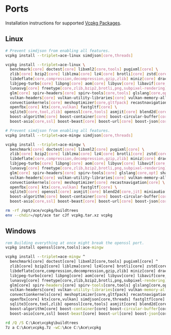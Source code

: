 # Ports
Installation instructions for supported [Vcpkg Packages][pkg].

## Linux

```sh
# Prevent simdjson from enabling all features.
vcpkg install --triplet=ace-linux simdjson[core,threads]

vcpkg install --triplet=ace-linux \
  benchmark[core] doctest[core] libxml2[core,tools] pugixml[core] \
  zlib[core] bzip2[core] liblzma[core] lz4[core] brotli[core] zstd[core] \
  libdeflate[core,compression,decompression,gzip,zlib] miniz[core] draco[core] \
  libjpeg-turbo[core] libpng[core] aom[core] libyuv[core] libavif[core,aom] \
  lunasvg[core] freetype[core,zlib,bzip2,brotli,png,subpixel-rendering] harfbuzz[core,freetype] \
  glm[core] spirv-headers[core] spirv-tools[core,tools] glslang[core,opt,tools] shaderc[core] \
  vulkan-headers[core] vulkan-utility-libraries[core] vulkan-memory-allocator[core] volk[core] \
  convectionkernels[core] meshoptimizer[core,gltfpack] recastnavigation[core] \
  openfbx[core] ktx[core,vulkan] fastgltf[core] \
  sqlite3[core,tool,zlib] openssl[core,tools] asmjit[core] blend2d[core,jit] miniaudio[core] \
  boost-algorithm[core] boost-container[core] boost-circular-buffer[core] \
  boost-asio[core,ssl] boost-beast[core] boost-url[core] boost-json[core]

# Prevent simdjson from enabling all features.
vcpkg install --triplet=ace-mingw simdjson[core,threads]

vcpkg install --triplet=ace-mingw \
  benchmark[core] doctest[core] libxml2[core] pugixml[core] \
  zlib[core] bzip2[core] liblzma[core] lz4[core] brotli[core] zstd[core] \
  libdeflate[core,compression,decompression,gzip,zlib] miniz[core] draco[core] \
  libjpeg-turbo[core] libpng[core] aom[core] libyuv[core] libavif[core,aom] \
  lunasvg[core] freetype[core,zlib,bzip2,brotli,png,subpixel-rendering] harfbuzz[core,freetype] \
  glm[core] spirv-headers[core] spirv-tools[core] glslang[core,opt] shaderc[core] \
  vulkan-headers[core] vulkan-utility-libraries[core] vulkan-memory-allocator[core] volk[core] \
  convectionkernels[core] meshoptimizer[core] recastnavigation[core] \
  openfbx[core] ktx[core,vulkan] fastgltf[core] \
  sqlite3[core] openssl[core] asmjit[core] blend2d[core,jit] miniaudio[core] \
  boost-algorithm[core] boost-container[core] boost-circular-buffer[core] \
  boost-asio[core,ssl] boost-beast[core] boost-url[core] boost-json[core]

rm -rf /opt/ace/vcpkg/buildtrees
env --chdir=/opt/ace tar cJf vcpkg.tar.xz vcpkg
```

## Windows

```bat
rem Building everything at once might break the openssl port.
vcpkg install openssl[core,tools]:ace-mingw

vcpkg install --triplet=ace-mingw ^
  benchmark[core] doctest[core] libxml2[core,tools] pugixml[core] ^
  zlib[core] bzip2[core] liblzma[core] lz4[core] brotli[core] zstd[core] ^
  libdeflate[core,compression,decompression,gzip,zlib] miniz[core] draco[core] ^
  libjpeg-turbo[core] libpng[core] aom[core] libyuv[core] libavif[core,aom] ^
  lunasvg[core] freetype[core,zlib,bzip2,brotli,png,subpixel-rendering] harfbuzz[core,freetype] ^
  glm[core] spirv-headers[core] spirv-tools[core,tools] glslang[core,opt,tools] shaderc[core] ^
  vulkan-headers[core] vulkan-utility-libraries[core] vulkan-memory-allocator[core] volk[core] ^
  convectionkernels[core] meshoptimizer[core,gltfpack] recastnavigation[core] ^
  openfbx[core] ktx[core,vulkan] simdjson[core,threads] fastgltf[core] ^
  sqlite3[core,tool,zlib] openssl[core,tools] asmjit[core] blend2d[core,jit] miniaudio[core] ^
  boost-algorithm[core] boost-container[core] boost-circular-buffer[core] ^
  boost-asio[core,ssl] boost-beast[core] boost-url[core] boost-json[core]

rd /Q /S C:\Ace\vcpkg\buildtrees
7z a C:\Ace\vcpkg.7z -wC:\Ace C:\Ace\vcpkg
```

[pkg]: https://vcpkg.io/en/packages

<!--
cd /opt/ace/vcpkg
cd C:\Ace\vcpkg

# =============================================================================

# Linux
vcpkg install benchmark[core]:ace-linux
vcpkg build ace-test-benchmark:ace-linux
cat buildtrees/ace-test-benchmark/build-ace-linux-rel-out.log
ldd buildtrees/ace-test-benchmark/ace-linux-rel/main

vcpkg install benchmark[core]:ace-mingw
vcpkg build ace-test-benchmark:ace-mingw
cat buildtrees/ace-test-benchmark/build-ace-mingw-rel-out.log
readpe -i buildtrees/ace-test-benchmark/ace-mingw-rel/main.exe | grep -E "^ {8}Name:"

# Windows
vcpkg install benchmark[core]:ace-mingw
vcpkg build ace-test-benchmark:ace-mingw
type buildtrees\ace-test-benchmark\build-ace-mingw-rel-out.log

# =============================================================================

# Linux
vcpkg install doctest[core]:ace-linux doctest[core]:ace-mingw
vcpkg build ace-test-doctest:ace-linux
vcpkg build ace-test-doctest:ace-mingw

# Windows
vcpkg install doctest[core]:ace-mingw
vcpkg build ace-test-doctest:ace-mingw

# =============================================================================

# Linux
vcpkg install libxml2[core,tools]:ace-linux libxml2[core]:ace-mingw
vcpkg build ace-test-libxml2:ace-linux
vcpkg build ace-test-libxml2:ace-mingw

grep "Parsing took" buildtrees/ace-test-libxml2/config-ace-linux-out.log
grep "Parsing took" buildtrees/ace-test-libxml2/config-ace-mingw-out.log

# Windows
vcpkg install libxml2[core,tools]:ace-mingw
vcpkg build ace-test-libxml2:ace-mingw

type buildtrees\ace-test-libxml2\config-ace-mingw-out.log

# =============================================================================

# Linux
vcpkg install pugixml[core]:ace-linux pugixml[core]:ace-mingw
vcpkg build ace-test-pugixml:ace-linux
vcpkg build ace-test-pugixml:ace-mingw

# Windows
vcpkg install pugixml[core]:ace-mingw
vcpkg build ace-test-pugixml:ace-mingw

# =============================================================================

# Linux
vcpkg install zlib[core]:ace-linux zlib[core]:ace-mingw
vcpkg build ace-test-zlib:ace-linux  # 604
vcpkg build ace-test-zlib:ace-mingw  # 604

# Windows
vcpkg install zlib[core]:ace-mingw
vcpkg build ace-test-zlib:ace-mingw

# =============================================================================

# Linux
vcpkg install bzip2[core]:ace-linux bzip2[core]:ace-mingw
vcpkg build ace-test-bzip2:ace-linux  # 703
vcpkg build ace-test-bzip2:ace-mingw  # 703

# Windows
vcpkg install bzip2[core]:ace-mingw
vcpkg build ace-test-bzip2:ace-mingw

# =============================================================================

# Linux
vcpkg install liblzma[core]:ace-linux liblzma[core]:ace-mingw
vcpkg build ace-test-liblzma:ace-linux  # 680
vcpkg build ace-test-liblzma:ace-mingw  # 680

# Windows
vcpkg install liblzma[core]:ace-mingw
vcpkg build ace-test-liblzma:ace-mingw

# =============================================================================

# Linux
vcpkg install lz4[core]:ace-linux lz4[core]:ace-mingw
vcpkg build ace-test-lz4:ace-linux  # 842
vcpkg build ace-test-lz4:ace-mingw  # 842

# Windows
vcpkg install lz4[core]:ace-mingw
vcpkg build ace-test-lz4:ace-mingw

# =============================================================================

# Linux
vcpkg install brotli[core]:ace-linux brotli[core]:ace-mingw
vcpkg build ace-test-brotli:ace-linux  # 480
vcpkg build ace-test-brotli:ace-mingw  # 480

# Windows
vcpkg install brotli[core]:ace-mingw
vcpkg build ace-test-brotli:ace-mingw

# =============================================================================

# Linux
vcpkg install zstd[core]:ace-linux zstd[core]:ace-mingw
vcpkg build ace-test-zstd:ace-linux  # 620
vcpkg build ace-test-zstd:ace-mingw  # 620

# Windows
vcpkg install zstd[core]:ace-mingw
vcpkg build ace-test-zstd:ace-mingw

# =============================================================================

# Linux
vcpkg install libdeflate[core,compression,decompression,gzip,zlib]:ace-linux
vcpkg install libdeflate[core,compression,decompression,gzip,zlib]:ace-mingw
vcpkg build ace-test-libdeflate:ace-linux  # 594
vcpkg build ace-test-libdeflate:ace-mingw  # 594

# Windows
vcpkg install libdeflate[core,compression,decompression,gzip,zlib]:ace-mingw
vcpkg build ace-test-libdeflate:ace-mingw

# =============================================================================

# Linux
vcpkg install miniz[core]:ace-linux miniz[core]:ace-mingw
vcpkg build ace-test-miniz:ace-linux  # 610
vcpkg build ace-test-miniz:ace-mingw  # 610

# Windows
vcpkg install miniz[core]:ace-mingw
vcpkg build ace-test-miniz:ace-mingw

# =============================================================================

# Linux
vcpkg install libjpeg-turbo[core]:ace-linux libjpeg-turbo[core]:ace-mingw
vcpkg build ace-test-libjpeg-turbo:ace-linux
vcpkg build ace-test-libjpeg-turbo:ace-mingw
vcpkg build ace-test-libjpeg:ace-linux
vcpkg build ace-test-libjpeg:ace-mingw

# Windows
vcpkg install libjpeg-turbo[core]:ace-mingw
vcpkg build ace-test-libjpeg-turbo:ace-mingw
vcpkg build ace-test-libjpeg:ace-mingw

# =============================================================================

# Linux
vcpkg install libpng[core]:ace-linux libpng[core]:ace-mingw
vcpkg build ace-test-libpng:ace-linux
vcpkg build ace-test-libpng:ace-mingw

# Windows
vcpkg install libpng[core]:ace-mingw
vcpkg build ace-test-libpng:ace-mingw

# =============================================================================

# Linux
vcpkg install aom[core]:ace-linux aom[core]:ace-mingw
vcpkg install libyuv[core]:ace-linux libyuv[core]:ace-mingw
vcpkg install libavif[core,aom]:ace-linux libavif[core,aom]:ace-mingw
vcpkg build ace-test-libavif:ace-linux
vcpkg build ace-test-libavif:ace-mingw

# Windows
vcpkg install aom[core]:ace-mingw
vcpkg install libyuv[core]:ace-mingw
vcpkg install libavif[core,aom]:ace-mingw
vcpkg build ace-test-libavif:ace-mingw

# =============================================================================

# Linux
vcpkg install lunasvg[core]:ace-linux lunasvg[core]:ace-mingw
vcpkg build ace-test-lunasvg:ace-linux
vcpkg build ace-test-lunasvg:ace-mingw

# Windows
vcpkg install lunasvg[core]:ace-mingw
vcpkg build ace-test-lunasvg:ace-mingw

# =============================================================================

# Linux
vcpkg install freetype[core,zlib,bzip2,brotli,png,subpixel-rendering]:ace-linux
vcpkg install freetype[core,zlib,bzip2,brotli,png,subpixel-rendering]:ace-mingw
vcpkg install harfbuzz[core,freetype]:ace-linux harfbuzz[core,freetype]:ace-mingw
vcpkg build ace-test-fonts:ace-linux
vcpkg build ace-test-fonts:ace-mingw

# Windows
vcpkg install freetype[core,zlib,bzip2,brotli,png,subpixel-rendering]:ace-mingw
vcpkg install harfbuzz[core,freetype]:ace-mingw
vcpkg build ace-test-fonts:ace-mingw

# =============================================================================

# Linux
vcpkg install glm[core]:ace-linux glm[core]:ace-mingw
vcpkg build ace-test-glm:ace-linux
vcpkg build ace-test-glm:ace-mingw

# Windows
vcpkg install glm[core]:ace-mingw
vcpkg build ace-test-glm:ace-mingw

# =============================================================================

# Linux
vcpkg install spirv-headers[core]:ace-linux spirv-headers[core]:ace-mingw
vcpkg install spirv-tools[core,tools]:ace-linux spirv-tools[core]:ace-mingw
vcpkg install glslang[core,opt,tools]:ace-linux glslang[core,opt]:ace-mingw
vcpkg install shaderc[core]:ace-linux shaderc[core]:ace-mingw
vcpkg install vulkan-headers[core]:ace-linux vulkan-headers[core]:ace-mingw
vcpkg install vulkan-utility-libraries[core]:ace-linux vulkan-utility-libraries[core]:ace-mingw
vcpkg install vulkan-memory-allocator[core]:ace-linux vulkan-memory-allocator[core]:ace-mingw
vcpkg install volk[core]:ace-linux volk[core]:ace-mingw
vcpkg install convectionkernels[core]:ace-linux convectionkernels[core]:ace-mingw
vcpkg install meshoptimizer[core,gltfpack]:ace-linux meshoptimizer[core]:ace-mingw
vcpkg install recastnavigation[core]:ace-linux recastnavigation[core]:ace-mingw
vcpkg install openfbx[core]:ace-linux openfbx[core]:ace-mingw
vcpkg install ktx[core,vulkan]:ace-linux ktx[core,vulkan]:ace-mingw

vcpkg build ace-test-vulkan:ace-linux
vcpkg build ace-test-vulkan:ace-mingw

# Windows
vcpkg install spirv-headers[core]:ace-mingw
vcpkg install spirv-tools[core,tools]:ace-mingw
vcpkg install glslang[core,opt,tools]:ace-mingw
vcpkg install shaderc[core]:ace-mingw
vcpkg install vulkan-headers[core]:ace-mingw
vcpkg install vulkan-utility-libraries[core]:ace-mingw
vcpkg install vulkan-memory-allocator[core]:ace-mingw
vcpkg install volk[core]:ace-mingw
vcpkg install convectionkernels[core]:ace-mingw
vcpkg install meshoptimizer[core,gltfpack]:ace-mingw
vcpkg install recastnavigation[core]:ace-mingw
vcpkg install openfbx[core]:ace-mingw
vcpkg install ktx[core,vulkan]:ace-mingw

vcpkg build ace-test-vulkan:ace-mingw

# =============================================================================

# Linux
vcpkg install sqlite3[core,tool,zlib]:ace-linux sqlite3[core]:ace-mingw
vcpkg build ace-test-sqlite3:ace-linux
vcpkg build ace-test-sqlite3:ace-mingw

# Windows
vcpkg install sqlite3[core,tool,zlib]:ace-mingw
vcpkg build ace-test-sqlite3:ace-mingw

# =============================================================================

# Linux
vcpkg install openssl[core,tools]:ace-linux openssl[core]:ace-mingw
vcpkg build ace-test-openssl:ace-linux
vcpkg build ace-test-openssl:ace-mingw

# Windows
vcpkg install openssl[core,tools]:ace-mingw
vcpkg build ace-test-openssl:ace-mingw

# =============================================================================

# Linux
vcpkg remove ace-test:ace-linux ace-test-vulkan:ace-linux
vcpkg remove ace-test:ace-mingw ace-test-vulkan:ace-mingw

vcpkg install ace-test:ace-linux
vcpkg install ace-test:ace-mingw

# Windows
vcpkg remove ace-test:ace-mingw ace-test-vulkan:ace-mingw

vcpkg install ace-test:ace-mingw

# =============================================================================

find_package(Boost REQUIRED COMPONENTS
  algorithm
  container
  circular-buffer
  asio
  beast
  url
  json)

target_link_libraries(main PRIVATE
  Boost::algorithm
  Boost::container
  Boost::circular-buffer
  Boost::asio
  Boost::beast
  Boost::url
  Boost::json)

-->
